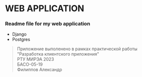 # WEB APPLICATION

### Readme file for my web application

- Django
- Postgres

> Приложение выполенено в рамках практической работы <br>
> "Разработка клиентского приложения" <br>
> РТУ МИРЭА 2023 <br>
> БАСО-05-19 <br>
> Филиппов Александр <br>